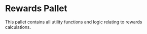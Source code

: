 # Rewards Pallet
This pallet contains all utility functions and logic relating to rewards calculations.